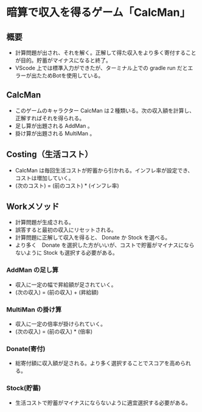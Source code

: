 # 暗算で収入を得るゲーム「CalcMan」
## 概要
- 計算問題が出され、それを解く。正解して得た収入をより多く寄付することが目的。貯蓄がマイナスになると終了。
- VScode 上では標準入力ができたが、ターミナル上での gradle run だとエラーが出たためBotを使用している。

## CalcMan
- このゲームのキャラクター CalcMan は２種類いる。次の収入額を計算し、正解すればそれを得られる。
- 足し算が出題される AddMan 。
- 掛け算が出題される MultiMan 。

## Costing（生活コスト）
- CalcMan は毎回生活コストが貯蓄から引かれる。インフレ率が設定でき、コストは増加していく。
- (次のコスト) = (前のコスト) * (インフレ率)

## Workメソッド
- 計算問題が生成される。
- 誤答すると最初の収入にリセットされる。
- 計算問題に正解して収入を得ると、 Donate か Stock を選べる。
- より多く　Donate を選択した方がいいが、コストで貯蓄がマイナスにならないように Stock も選択する必要がある。
### AddMan の足し算
- 収入に一定の幅で昇給額が足されていく。
- (次の収入) = (前の収入) + (昇給額)
### MultiMan の掛け算
- 収入に一定の倍率が掛けられていく。
- (次の収入) = (前の収入) * (倍率)
### Donate(寄付)
- 総寄付額に収入額が足される。より多く選択することでスコアを高められる。
### Stock(貯蓄)
- 生活コストで貯蓄がマイナスにならないように適宜選択する必要がある。
